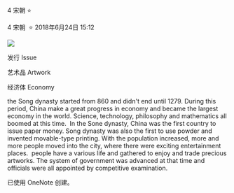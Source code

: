 4 宋朝 ⭐

4  宋朝   ⭐
2018年6月24日
15:12

![](http://picbed.yoyolikescici.cn/uPic/2574c2174af3cc873029a8f9427eb36a.jpg)

发行
Issue

艺术品
Artwork

经济体
Economy

the Song dynasty started from 860 and didn't end until 1279. During this period, China make a great progress in economy and became the largest economy in the world. Science, technology, philosophy and mathematics all boomed at this time.  In the Sone dynasty, China was the first country to issue paper money. Song dynasty was also the first to use powder and invented movable-type printing. With the population increased, more and more people moved into the city, where there were exciting entertainment places.  people have a various life and gathered to enjoy and trade precious artworks. The system of government was advanced at that time and officials were all appointed by competitive examination.

已使用 OneNote 创建。